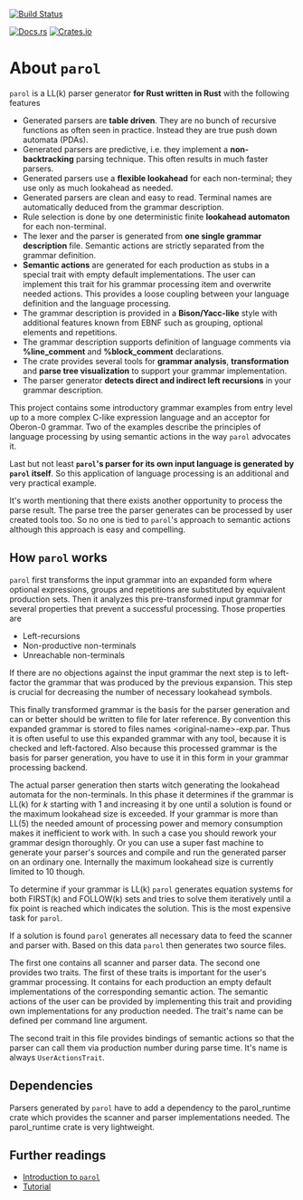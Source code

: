 <!-- markdownlint-disable first-line-h1 -->
[![Build Status](https://travis-ci.org/jsinger67/parol.svg?branch=main)](https://travis-ci.org/jsinger/parol)
<!-- markdownlint-enable first-line-h1 -->
[![Docs.rs](https://docs.rs/parol/badge.svg)](https://docs.rs/parol)
[![Crates.io](https://img.shields.io/crates/v/parol.svg)](https://crates.io/crates/parol)

# About `parol`

`parol` is a LL(k) parser generator **for Rust written in Rust** with the following features

* Generated parsers are **table driven**. They are no bunch of recursive functions as often seen in practice. Instead they are true push down automata (PDAs).
* Generated parsers are predictive, i.e. they implement a **non-backtracking** parsing technique. This often results in much faster parsers.
* Generated parsers use a **flexible lookahead** for each non-terminal; they use only as much lookahead as needed.
* Generated parsers are clean and easy to read. Terminal names are automatically deduced from the grammar description.
* Rule selection is done by one deterministic finite **lookahead automaton** for each non-terminal.
* The lexer and the parser is generated from **one single grammar description** file. Semantic actions are strictly separated from the grammar definition.
* **Semantic actions** are generated for each production as stubs in a special trait with empty default implementations. The user can implement this trait for his grammar processing item and overwrite needed actions. This provides a loose coupling between your language definition and the language processing.
* The grammar description is provided in a **Bison/Yacc-like** style with additional features known from EBNF such as grouping, optional elements and repetitions.
* The grammar description supports definition of language comments via **%line_comment** and **%block_comment** declarations.
* The crate provides several tools for **grammar analysis**, **transformation** and **parse tree visualization** to support your grammar implementation.
* The parser generator **detects direct and indirect left recursions** in your grammar description.

This project contains some introductory grammar examples from entry level up to a more complex C-like expression language and an acceptor for Oberon-0 grammar.
Two of the examples describe the principles of language processing by using semantic actions in the way `parol` advocates it.

Last but not least **`parol`'s parser for its own input language is generated by `parol` itself**. So this application of language processing is an additional and very practical example.

It's worth mentioning that there exists another opportunity to process the parse result.
The parse tree the parser generates can be processed by user created tools too. So no one is tied to `parol`'s approach to semantic actions although this approach is easy and compelling.

## How `parol` works

`parol` first transforms the input grammar into an expanded form where optional expressions, groups and repetitions are substituted by equivalent production sets. Then it analyzes this pre-transformed input grammar for several properties that prevent a successful processing. Those properties are

* Left-recursions
* Non-productive non-terminals
* Unreachable non-terminals

If there are no objections against the input grammar the next step is to left-factor the grammar that was produced by the previous expansion. This step is crucial for decreasing the number of necessary lookahead symbols.

This finally transformed grammar is the basis for the parser generation and can or better should be written to file for later reference. By convention this expanded grammar is stored to files names \<original-name\>-exp.par. Thus it is often useful to use this expanded grammar with any tool, because it is checked and left-factored. Also because this processed grammar is the basis for parser generation, you have to use it in this form in your grammar processing backend.

The actual parser generation then starts witch generating the lookahead automata for the non-terminals. In this phase it determines if the grammar is LL(k) for *k* starting with 1 and increasing it by one until a solution is found or the maximum lookahead size is exceeded. If your grammar is more than LL(5) the needed amount of processing power and memory consumption makes it inefficient to work with. In such a case you should rework your grammar design thoroughly. Or you can use a super fast machine to generate your parser's sources and compile and run the generated parser on an ordinary one. Internally the maximum lookahead size is currently limited to 10 though.

To determine if your grammar is LL(k) `parol` generates equation systems for both FIRST(k) and FOLLOW(k) sets and tries to solve them iteratively until a fix point is reached which indicates the solution. This is the most expensive task for `parol`.

If a solution is found `parol` generates all necessary data to feed the scanner and parser with. Based on this data `parol` then generates two source files.

The first one contains all scanner and parser data. The second one provides two traits. The first of these traits is important for the user's grammar processing. It contains for each production an empty default implementations of the corresponding semantic action. The semantic actions of the user can be provided by implementing this trait and providing own implementations for any production needed. The trait's name can be defined per command line argument.

The second trait in this file provides bindings of semantic actions so that the parser can call them via production number during parse time. It's name is always `UserActionsTrait`.
  
## Dependencies

Parsers generated by `parol` have to add a dependency to the parol_runtime crate which provides the scanner and parser implementations needed. The parol_runtime crate is very lightweight.

## Further readings

* [Introduction to `parol`](docs/Introduction.md)
* [Tutorial](docs/Tutorial.md)
